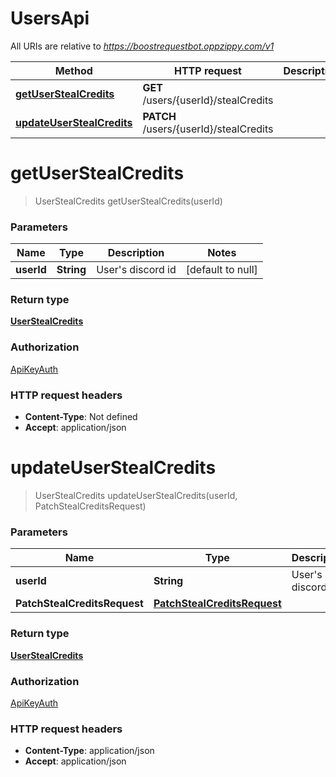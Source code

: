 # UsersApi

All URIs are relative to *https://boostrequestbot.oppzippy.com/v1*

Method | HTTP request | Description
------------- | ------------- | -------------
[**getUserStealCredits**](UsersApi.md#getUserStealCredits) | **GET** /users/{userId}/stealCredits | 
[**updateUserStealCredits**](UsersApi.md#updateUserStealCredits) | **PATCH** /users/{userId}/stealCredits | 


<a name="getUserStealCredits"></a>
# **getUserStealCredits**
> UserStealCredits getUserStealCredits(userId)



### Parameters

Name | Type | Description  | Notes
------------- | ------------- | ------------- | -------------
 **userId** | **String**| User&#39;s discord id | [default to null]

### Return type

[**UserStealCredits**](../Models/UserStealCredits.md)

### Authorization

[ApiKeyAuth](../README.md#ApiKeyAuth)

### HTTP request headers

- **Content-Type**: Not defined
- **Accept**: application/json

<a name="updateUserStealCredits"></a>
# **updateUserStealCredits**
> UserStealCredits updateUserStealCredits(userId, PatchStealCreditsRequest)



### Parameters

Name | Type | Description  | Notes
------------- | ------------- | ------------- | -------------
 **userId** | **String**| User&#39;s discord id | [default to null]
 **PatchStealCreditsRequest** | [**PatchStealCreditsRequest**](../Models/PatchStealCreditsRequest.md)|  |

### Return type

[**UserStealCredits**](../Models/UserStealCredits.md)

### Authorization

[ApiKeyAuth](../README.md#ApiKeyAuth)

### HTTP request headers

- **Content-Type**: application/json
- **Accept**: application/json

